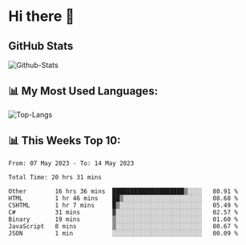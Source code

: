 # Hi there 👋

## GitHub Stats
![Github-Stats](https://github-readme-stats-sigma-five.vercel.app/api?username=ltorson&show_icons=true&theme=radical&count_private=true)

## 📊 My Most Used Languages:
![Top-Langs](https://github-readme-stats-sigma-five.vercel.app/api/top-langs/?username=LTorson&layout=compact&langs_count=10)

## 📊 This Weeks Top 10:
<!--START_SECTION:waka-->

```text
From: 07 May 2023 - To: 14 May 2023

Total Time: 20 hrs 31 mins

Other        16 hrs 36 mins  ████████████████████▒░░░░   80.91 %
HTML         1 hr 46 mins    ██▒░░░░░░░░░░░░░░░░░░░░░░   08.68 %
CSHTML       1 hr 7 mins     █▒░░░░░░░░░░░░░░░░░░░░░░░   05.49 %
C#           31 mins         ▓░░░░░░░░░░░░░░░░░░░░░░░░   02.57 %
Binary       19 mins         ▒░░░░░░░░░░░░░░░░░░░░░░░░   01.60 %
JavaScript   8 mins          ▒░░░░░░░░░░░░░░░░░░░░░░░░   00.67 %
JSON         1 min           ░░░░░░░░░░░░░░░░░░░░░░░░░   00.09 %
```

<!--END_SECTION:waka-->
